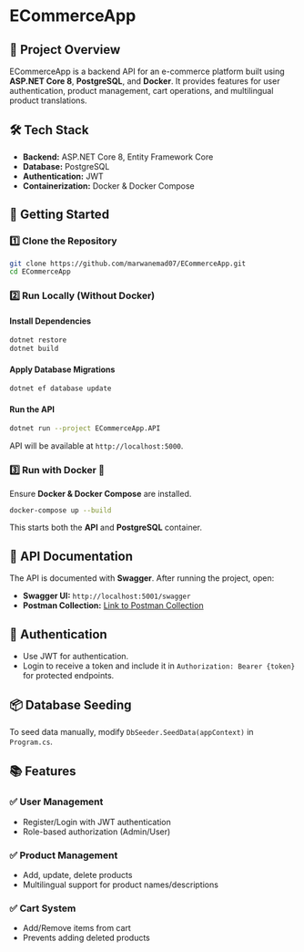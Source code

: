 # ECommerceApp

## 📌 Project Overview
ECommerceApp is a backend API for an e-commerce platform built using **ASP.NET Core 8**, **PostgreSQL**, and **Docker**. It provides features for user authentication, product management, cart operations, and multilingual product translations.

## 🛠 Tech Stack
- **Backend:** ASP.NET Core 8, Entity Framework Core
- **Database:** PostgreSQL
- **Authentication:** JWT
- **Containerization:** Docker & Docker Compose

## 🚀 Getting Started

### 1️⃣ Clone the Repository
```sh
git clone https://github.com/marwanemad07/ECommerceApp.git
cd ECommerceApp
```

### 2️⃣ Run Locally (Without Docker)
#### Install Dependencies
```sh
dotnet restore
dotnet build
```
#### Apply Database Migrations
```sh
dotnet ef database update
```
#### Run the API
```sh
dotnet run --project ECommerceApp.API
```

API will be available at `http://localhost:5000`.

### 3️⃣ Run with Docker 🐳
Ensure **Docker & Docker Compose** are installed.
```sh
docker-compose up --build
```
This starts both the **API** and **PostgreSQL** container.

## 📜 API Documentation
The API is documented with **Swagger**. After running the project, open:
- **Swagger UI:** `http://localhost:5001/swagger`
- **Postman Collection:** [Link to Postman Collection](https://gates7.postman.co/workspace/Gates-Workspace~c0a9c116-3b59-44d6-bf25-973931813a85/collection/31607561-1e5b8642-8c51-4ae3-baa3-413e8674e531?action=share&creator=31607561)

## 🔑 Authentication
- Use JWT for authentication.
- Login to receive a token and include it in `Authorization: Bearer {token}` for protected endpoints.

## 📦 Database Seeding
To seed data manually, modify `DbSeeder.SeedData(appContext)` in `Program.cs`.

## 📚 Features
### ✅ User Management
- Register/Login with JWT authentication
- Role-based authorization (Admin/User)

### ✅ Product Management
- Add, update, delete products
- Multilingual support for product names/descriptions

### ✅ Cart System
- Add/Remove items from cart
- Prevents adding deleted products
